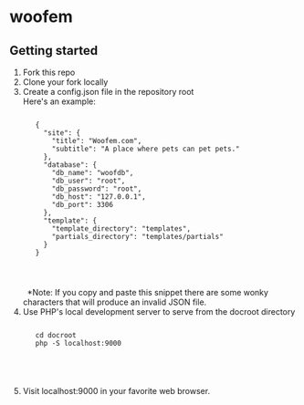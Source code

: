 # woofem

## Getting started

1. Fork this repo
2. Clone your fork locally
3. Create a config.json file in the repository root <br>
Here's an example:
    <code>
    <pre>
      {
        "site": {
          "title": "Woofem.com",
          "subtitle": "A place where pets can pet pets."
        },
        "database": {
          "db_name": "woofdb",
          "db_user": "root",
          "db_password": "root",
          "db_host": "127.0.0.1",
          "db_port": 3306
        },
        "template": {
          "template_directory": "templates",
          "partials_directory": "templates/partials"
        }
      }
    </pre>
    </code>
    *Note: If you copy and paste this snippet there are some wonky characters that will produce an invalid JSON file.
4. Use PHP's local development server to serve from the docroot directory
    <code>
    <pre>
      cd docroot
      php -S localhost:9000
    </pre>
    </code>
5. Visit localhost:9000 in your favorite web browser.
